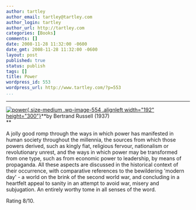 ```yaml
---
author: tartley
author_email: tartley@tartley.com
author_login: tartley
author_url: http://tartley.com
categories: [Books]
comments: []
date: 2008-11-28 11:32:00 -0600
date_gmt: 2008-11-28 11:32:00 -0600
layout: post
published: true
status: publish
tags: []
title: Power
wordpress_id: 553
wordpress_url: http://www.tartley.com/?p=553
...
```

---

[![](http://www.tartley.com/wp-content/uploads/2008/11/power.jpg "power"){.size-medium
.wp-image-554 .alignleft width="192"
height="300"}](http://www.tartley.com/wp-content/uploads/2008/11/power.jpg)**by
Bertrand Russell (1937)\
**

A jolly good romp through the ways in which power has manifested in
human society throughout the millennia, the sources from which those
powers derived, such as kingly fiat, religious fervour, nationalism or
revolutionary unrest, and the ways in which power may be transformed
from one type, such as from economic power to leadership, by means of
propaganda. All these aspects are discussed in the historical context of
their occurrence, with comparative references to the bewildering 'modern
day' - a world on the brink of the second world war, and concluding in a
heartfelt appeal to sanity in an attempt to avoid war, misery and
subjugation. An entirely worthy tome in all senses of the word.

Rating 8/10.
